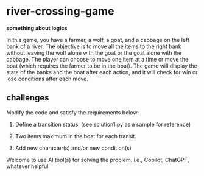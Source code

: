 # river-crossing-game
**something about logics**

In this game, you have a farmer, a wolf, a goat, and a cabbage on the left bank of a river. The objective is to move all the items to the right bank without leaving the wolf alone with the goat or the goat alone with the cabbage. The player can choose to move one item at a time or move the boat (which requires the farmer to be in the boat). The game will display the state of the banks and the boat after each action, and it will check for win or lose conditions after each move.

## challenges
Modify the code and satisfy the requirements below:

1. Define a transition status. (see solution1.py as a sample for reference)

2. Two items maximum in the boat for each transit.

3. Add new character(s) and/or new condition(s)

Welcome to use AI tool(s) for solving the problem. i.e., Copilot, ChatGPT, whatever helpful
